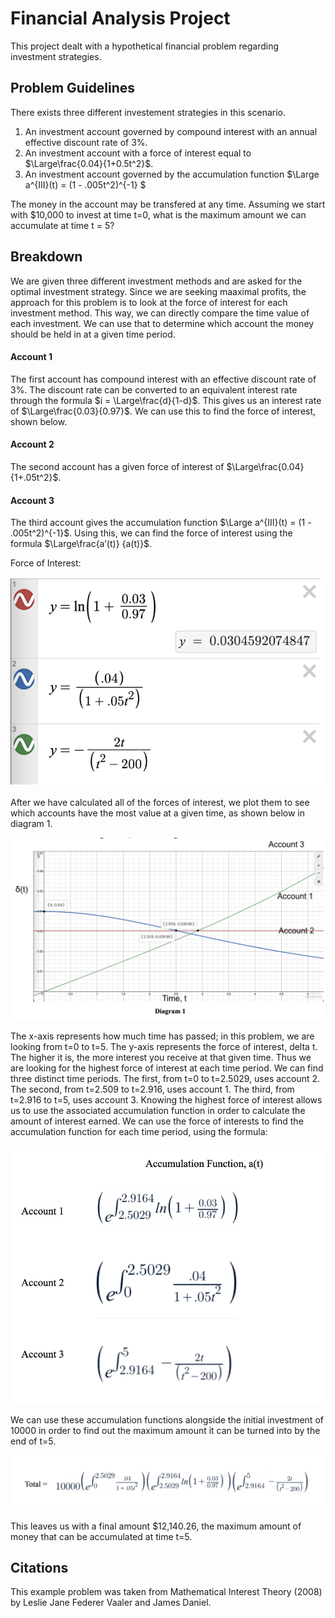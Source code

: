 # Financial Analysis Project

This project dealt with a hypothetical financial problem regarding investment strategies.

## Problem Guidelines

There exists three different investement strategies in this scenario.
1. An investment account governed by compound interest with an annual effective discount rate of 3%.
2. An investment account with a force of interest equal to $\Large\frac{0.04}{1+0.5t^2}$.
3. An investment account governed by the accumulation function $\Large a^{III}(t) = (1 - .005t^2)^{-1} $

The money in the account may be transfered at any time. Assuming we start with $10,000 to invest at time t=0, what is the maximum amount we can accumulate at time t = 5? 

## Breakdown

We are given three different investment methods and are asked for the optimal investment strategy. Since we are seeking maaximal profits, the approach for this problem is to look at the force of interest for each investment method. This way, we can directly compare the time value of each investment. We can use that to determine which account the money should be held in at a given time period.

#### Account 1

The first account has compound interest with an effective discount rate of 3%. The discount rate can be converted to an equivalent interest rate through the formula $i = \Large\frac{d}{1-d}$. This gives us an interest rate of $\Large\frac{0.03}{0.97}$. We can use this to find the force of interest, shown below.

#### Account 2

The second account has a given force of interest of $\Large\frac{0.04}{1+.05t^2}$.

#### Account 3

The third account gives the accumulation function $\Large a^{III}(t) = (1 - .005t^2)^{-1}$. Using this, we can find the force of interest using the formula $\Large\frac{a’(t)} {a(t)}$.

Force of Interest:

<img title="a title" alt="Force of Interest" src="/images/foi_FA.png">


After we have calculated all of the forces of interest, we plot them to see which accounts have the most value at a given time, as shown below in diagram 1.

<img title="a title" alt="Force of Interest" src="/images/graph_FA.png">

The x-axis represents how much time has passed; in this problem, we are looking from t=0 to t=5. The y-axis represents the force of interest, delta t. The higher it is, the more interest you receive at that given time. Thus we are looking for the highest force of interest at each time period. We can find three distinct time periods. The first, from t=0 to t=2.5029, uses account 2. The second, from t=2.509 to t=2.916, uses account 1. The third, from t=2.916 to t=5, uses account 3. Knowing the highest force of interest allows us to use the associated accumulation function in order to calculate the amount of interest earned. We can use the force of interests to find the accumulation function for each time period, using the formula:

<img title="a title" alt="Force of Interest" src="/images/accum_FA.png">

We can use these accumulation functions alongside the initial investment of 10000 in order to find out the maximum amount it can be turned into by the end of t=5.

<img title="a title" alt="Force of Interest" src="/images/total_FA.png">

This leaves us with a final amount $12,140.26, the maximum amount of money that can be accumulated at time t=5.



## Citations

This example problem was taken from Mathematical Interest Theory (2008) by Leslie Jane Federer Vaaler and James Daniel.

